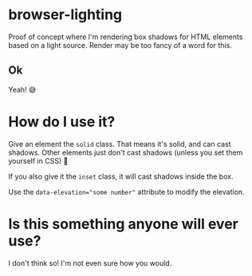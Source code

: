 # browser-lighting
Proof of concept where I'm rendering box shadows for HTML elements based on a light source. Render may be too fancy of a word for this. 

## Ok

Yeah! 😅

# How do I use it?

Give an element the `solid` class. That means it's solid, and can cast shadows. Other elements just don't cast shadows (unless you set them yourself in CSS) 👻

If you also give it the `inset` class, it will cast shadows inside the box.

Use the `data-elevation="some number"` attribute to modify the elevation. 

# Is this something anyone will ever use?

I don't think so! I'm not even sure how you would.